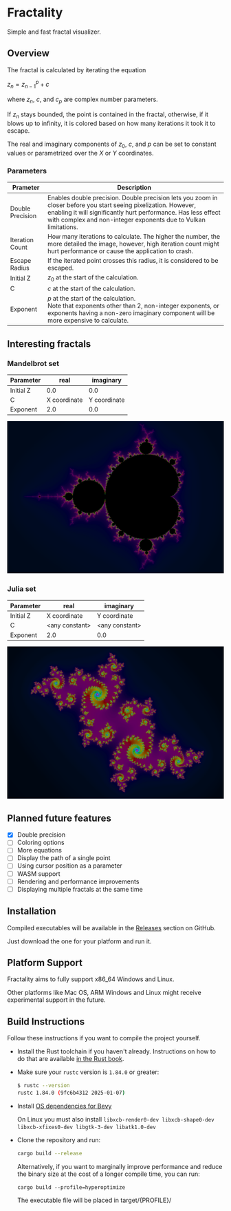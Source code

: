 # Fractality

Simple and fast fractal visualizer.

## Overview

The fractal is calculated by iterating the equation

$z_{n} = z_{n-1}^p + c$

where $z_{n}$, $c$, and $c_{p}$ are complex number parameters.

If $z_{n}$ stays bounded, the point is contained in the fractal,
otherwise, if it blows up to infinity,
it is colored based on how many iterations it took it to escape.

The real and imaginary components of $z_{0}$, $c$, and $p$ can be set to
constant values or parametrized over the $X$ or $Y$ coordinates.

### Parameters

| Prameter         | Description                                                                                                                                                                                                                                          |
| ---------------- | ---------------------------------------------------------------------------------------------------------------------------------------------------------------------------------------------------------------------------------------------------- |
| Double Precision | Enables double precision. Double precision lets you zoom in closer before you start seeing pixelization. However, enabling it will significantly hurt performance. Has less effect with complex and non-integer exponents due to Vulkan limitations. |
| Iteration Count  | How many iterations to calculate. The higher the number, the more detailed the image, however, high iteration count might hurt performance or cause the application to crash.                                                                        |
| Escape Radius    | If the iterated point crosses this radius, it is considered to be escaped.                                                                                                                                                                           |
| Initial Z        | $z_0$ at the start of the calculation.                                                                                                                                                                                                               |
| C                | $c$ at the start of the calculation.                                                                                                                                                                                                                 |
| Exponent         | $p$ at the start of the calculation. <br> Note that exponents other than 2, non-integer exponents, or exponents having a non-zero imaginary component will be more expensive to calculate.                                                           |

## Interesting fractals

### Mandelbrot set

| Parameter | real         | imaginary    |
| --------- | ------------ | ------------ |
| Initial Z | 0.0          | 0.0          |
| C         | X coordinate | Y coordinate |
| Exponent  | 2.0          | 0.0          |

![Mandlebrot set image](materials/mandelbrot_set.png)

### Julia set

| Parameter | real            | imaginary       |
| --------- | --------------- | --------------- |
| Initial Z | X coordinate    | Y coordinate    |
| C         | \<any constant> | \<any constant> |
| Exponent  | 2.0             | 0.0             |

![julia set image](materials/julia_set.png)

## Planned future features

- [x] Double precision
- [ ] Coloring options
- [ ] More equations
- [ ] Display the path of a single point
- [ ] Using cursor position as a parameter
- [ ] WASM support
- [ ] Rendering and performance improvements
- [ ] Displaying multiple fractals at the same time

## Installation

Compiled executables will be available in the
[Releases](https://github.com/SophieSilver/fractality/releases/) section on GitHub.

Just download the one for your platform and run it.

## Platform Support

Fractality aims to fully support x86_64 Windows and Linux.

Other platforms like Mac OS, ARM Windows and Linux might receive experimental support in the future.

## Build Instructions

Follow these instructions if you want to compile the project yourself.

- Install the Rust toolchain if you haven't already. Instructions on how to do that are available
  [in the Rust book](https://doc.rust-lang.org/book/ch01-01-installation.html).
- Make sure your `rustc` version is `1.84.0` or greater:
  ```sh
  $ rustc --version
  rustc 1.84.0 (9fc6b4312 2025-01-07)
  ```
- Install [OS dependencies for Bevy](https://bevyengine.org/learn/quick-start/getting-started/setup/#installing-os-dependencies)

  On Linux you must also install `libxcb-render0-dev libxcb-shape0-dev libxcb-xfixes0-dev libgtk-3-dev libatk1.0-dev`

- Clone the repository and run:
  ```sh
  cargo build --release
  ```
  Alternatively, if you want to marginally improve performance
  and reduce the binary size at the cost of a longer compile time, you can run:
  ```
  cargo build --profile=hyperoptimize
  ```
  The executable file will be placed in target/{PROFILE}/
